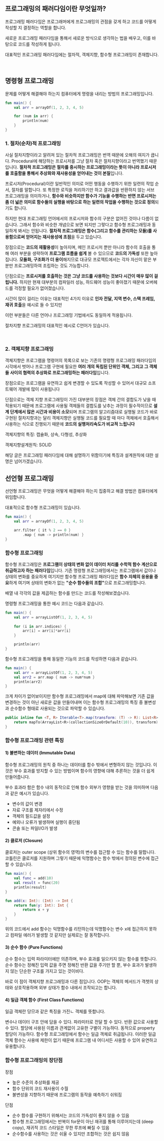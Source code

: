 ## 프로그래밍의 패러다임이란 무엇일까?

프로그래밍 패러다임은 프로그래머에게 프로그래밍의 관점을 갖게 하고 코드를 어떻게 작성할 지 결정하는 역할을 합니다.

새로운 프로그래밍 패러다임을 통해서 새로운 방식으로 생각하는 법을 배우고, 이를 바탕으로 코드를 작성하게 됩니다.

대표적인 프로그래밍 패러다임에는 절차적, 객체지향, 함수형 프로그래밍이 존재합니다.

<br/>

## 명령형 프로그래밍

문제를 어떻게 해결해야 하는지 컴퓨터에게 명령을 내리는 방법의 프로그래밍입니다.

```kotlin
fun main() {
    val arr = arrayOf(1, 2, 3, 4, 5)

    for (num in arr) {
        println(num)
    }
}
```

### 1. 절차(순차)적 프로그래밍

사실 절차지향이라고 알려져 있는 절차적 프로그래밍은 번역 때문에 오해의 여지가 큽니다. Procedural에 해당하는 프로시저를 그냥 절차 혹은 절차지향이라고 번역했기 때문입니다. <b>절차적 프로그래밍은 절차를 중시하는 프로그래밍이라는 뜻이 아니라 프로시저를 호출함을 통해서 추상화와 재사용성을 얻어내는 것이 본질</b>입니다.


프로시저(Procedural)이란 일반적인 의미로 어떤 행동을 수행하기 위한 일련의 작업 순서, 절차를 말합니다. 또 특정한 로직을 처리하기만 하고 결과값을 반환하지 않는 서브 프로그래밍을 의미하거나, <b>함수와 비슷하지만 함수가 기능을 수행하는 반면 프로시저는 좀 더 넓은 의미로 함수들의 실행을 바탕으로 하는 일련의 작업을 수행하는 것으로 정의</b>되기도 합니다.

하지만 현대 프로그래밍 언어에서의 프로시저와 함수의 구분은 없어진 것이나 다름이 없습니다. 그래서 함수와 비슷한 개념으로 보면 되지만 그렇다고 함수형 프로그래밍과 동일하게 봐서는 안됩니다. <b>절차적 프로그래밍은 함수(그리고 함수를 관리하는 모듈)를 사용함으로써 얻어지는 재사용성에 초점</b>을 두고 있습니다.

장점으로는 <b>코드의 재활용성</b>이 높아지며, 메인 프로시저 뿐만 아니라 함수의 호출을 통해 여러 부분을 생략하여 <b>프로그램 흐름을 쉽게</b> 볼 수 있으므로 <b>코드의 가독성</b> 또한 높아집니다. <b>모듈화, 구조화가 더 용이</b>해지므로 대규모 프로젝트에서는 각자 자신이 맡은 부분만 프로그래밍하여 조립하는 것도 가능합니다.

단점으로는 <b>프로시저를 호출하는 것은 그냥 코드를 사용하는 것보다 시간이 매우 많이 걸립니다.</b> 하지만 현재 대부분의 컴파일러 성능, 하드웨어 성능이 좋아졌기 때문에 오버헤드를 걱정할 필요가 없어졌습니다.

시간이 많이 걸리는 이유는 대표적인 4가지 이유로 <b>인자 전달, 지역 변수, 스택 프레임, 재귀 호출</b>을 예시로 들 수 있지만

이런 부분들은 다른 언어나 프로그래밍 기법에서도 동일하게 적용됩니다. 

절차지향 프로그래밍의 대표적인 예시로 C언어가 있습니다.

<br/>

### 2. 객체지향 프로그래밍

객체지향은 프로그램을 명령어의 목록으로 보는 기존의 명령형 프로그래밍 패러다임의 시각에서 벗어나 프로그램 구현에 필요한 <b>여러 개의 독립된 단위인 객체, 그리고 그 객체들 사이의 협력의 추상화로 프로그래밍하는 패러다임</b>입니다.

장점으로는 프로그램을 유연하고 쉽게 변경할 수 있도록 작성할 수 있어서 대규모 소프트웨어 개발에 많이 사용됩니다

단점으로는 객체 지향 프로그래밍이 가진 대부분의 장점은 객체 간의 결합도가 낮을 때 적용되기 때문에 프로그램에 사용될 객체들의 결합도를 낮추는 과정이 필수적이므로 <b>설계 단계에서 많은 시간과 비용이 소모</b>되며 프로그램의 알고리즘대로 실행될 코드가 바로 구현된 절차지향과는 달리 객체지향은 실행될 코드를 필요할 때 마다 객체에서 호출해서 사용하는 식으로 진행되기 때문에 <b>코드의 실행처리속도가 비교적 느립니다</b>

객체지향의 특징: 캡슐화, 상속, 다형성,  추상화

객체지향설계원칙: SOLID

해당 글은 프로그래밍 패러다임에 대해 설명하기 위함이기에 특징과 설계원칙에 대한 설명은 넘어가겠습니다.

## 선언형 프로그래밍

선언형 프로그래밍은 무엇을 어떻게 해결해야 하는지 집중하고 해결 방법은 컴퓨터에게 위임합니다.

대표적으로 함수형 프로그래밍이 있습니다.

```kotlin
fun main() {
    val arr = arrayOf(1, 2, 3, 4, 5)

    arr.filter { it % 2 == 0 }
        .map { num -> println(num) }
}
```

### 함수형 프로그래밍

함수형 프로그래밍은 <b>프로그램이 상태의 변화 없이 데이터 처리를 수학적 함수 계산으로 취급하고자 하는 패러다임</b>입니다. 기존 명령형 프로그래밍에서는 프로그램에서 값이나 상태의 변화를 중요하게 여기지만 함수형 프로그래밍 패러다임은 <b>함수 자체의 응용을 중요</b>하게 여기며 상태의 변화가 없는 <b>"순수 함수들의 조합"</b>으로 프로그래밍합니다.

배열 내 각각의 값을 제곱하는 함수를 만드는 코드를 작성해보겠습니다.

명령형 프로그래밍을 통한 예시 코드는 다음과 같습니다.

```kotlin
fun main() {
    val arr = arrayListOf(1, 2, 3, 4, 5)
    
    for (i in arr.indices) {
        arr[i] = arr[i]*arr[i]
    }

    println(arr)
}
```
함수형 프로그래밍을 통해 동일한 기능의 코드를 작성하면 다음과 같습니다.

```kotlin
fun main() {
    val arr = arrayListOf(1, 2, 3, 4, 5)
    val arr2 = arr.map { num -> num*num }
    println(arr2)
}
```

크게 차이가 없어보이지만 함수형 프로그래밍에서 map에 대해 파악해보면 기존 값을 변경하는 것이 아닌 새로운 값을 만들어내며 이는 함수형 프로그래밍의 특징 중 불변성과 순수함수 형태로 사용되는 것으로 파악할 수 있습니다.

```kotlin
public inline fun <T, R> Iterable<T>.map(transform: (T) -> R): List<R> {
    return mapTo(ArrayList<R>(collectionSizeOrDefault(10)), transform)
}
```


### 함수형 프로그래밍 관련 특징


#### 1) 불변하는 데이터 (Immutable Data)

함수형 프로그래밍의 원칙 중 하나는 데이터를 함수 밖에서 변형하지 않는 것입니다. 이것은 부수 효과를 방지할 수 있는 방법이며 함수의 영향에 대해 추론하는 것을 더 쉽게 만들어줍니다.

부수 효과라 함은 함수 내의 동작으로 인해 함수 외부가 영향을 받는 것을 의미하며 다음과 같은 예시가 있습니다.

- 변수의 값이 변경
- 자료 구조를 제자리에서 수정
- 객체의 필드값을 설정
- 예외나 오류가 발생하며 실행이 중단됨
- 콘솔 또는 파일I/O가 발생

#### 2) 클로저 (Closure)

클로저는 outer scope (상위 함수의 영역)의 변수를 접근할 수 있는 함수를 말합니다. 코틀린은 클로저를 지원하며 그렇기 때문에 익명함수는 함수 밖에서 정의된 변수에 접근할 수 있습니다.

```kotlin
fun main() {
    val func = add(10)
    val result = func(20)
    println(result)
}

fun add(x: Int): (Int) -> Int {
    return fun(y: Int): Int {
        return x + y
    }
}
```

위의 코드에서 add 함수는 익명함수를 리턴하는데 익명함수는 변수 x에 접근하지 못하고 컴파일 에러가 발생할 것 같지만 실제로는 잘 동작합니다.

#### 3) 순수 함수 (Pure Functions)

순수 함수는 입력 파라미터에만 의존하며, 부수 효과를 일으키지 않는 함수를 뜻합니다. 순수 함수는 정해진 입력 값을 주면 정해진 반환 값을 주기만 할 뿐, 부수 효과가 발생하지 않는 단순한 구조를 가지고 있는 것이비다.


바로 이 점이 객체지향 프로그래밍과 다른 점입니다. OOP는 객체의 메서드가 객쳇의 상태와 상호작용하며 외부 상태가 함수 내에서 조작되고는 합니다.

#### 4) 일급 객체 함수 (First Class Functions)

일급 객체란 당므과 같은 특징을 가진ㄴ 객체를 뜻합니다.

변수나 데이터 구조 안에 담을 수 있다.
파라미터로 전달 할 수 있다.
반환 값으로 사용할 수 있다.
할당에 사용된 이름과 관계없이 고유한 구별이 가능하다.
동적으로 property 할당이 가능하다.
함수형 프로그래밍에서 함수는 일급 객체로 취급됩니다. 이러한 일급 객체 함수는 사용에 제한이 없기 때문에 프로그램 내 어디서든 사용할 수 있어 유연하고 유용합니다.

### 함수형 프로그래밍의 장단점

장점
- 높은 수준의 추상화를 제공
- 함수 단위의 코드 재사용이 수월
- 불변성을 지향하기 때문에 프로그램의 동작을 예측하기 쉬워짐

단점
- 순수 함수를 구현하기 위해서는 코드의 가독성이 좋지 않을 수 있음
- 함수형 프로그래밍에서는 반복이 for문이 아닌 재귀를 통해 이루어지는데 (deep copy), 재귀적 코드 스타일은 무한 루프에 빠질 수 있음
- 순수함수를 사용하는 것은 쉬울 수 있지만 조합하는 것은 쉽지 않음